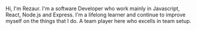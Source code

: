 Hi, I'm Rezaur. I'm a software Developer who work mainly in Javascript, React, Node.js and Express. I'm a lifelong learner and continue to improve myself on the things that I do. A team player here who excells in team setup.


